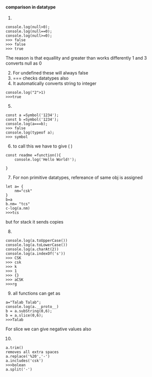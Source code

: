 #### comparison in datatype
1. 
```
console.log(null>0);
console.log(null==0);
console.log(null>=0);
>>> false
>>> false
>>> true
```

The reason is that equallity and greater than works differently
1 and 3 converts null as 0

2. For undefined these will always false
3. === checks datatypes also
4.  It automatically converts string to integer
```
console.log("2">1)
>>>true
```
5. 
```
const a =Symbol('1234');
const b =Symbol('1234');
console.log(a===b);
>>> false
console.log(typeof a);
>>> symbol
```

6. to call this we have to give ( ) 
```
const readme =function(){
    console.log('Hello World!');
    
}
```
7. For non primitive datatypes, refereance of same obj is assigned
```
let a= {
    nm="csk"
}
b=a
b.nm= "tcs"
c-log(a.nm)
>>>tcs
```
but for stack it sends copies

8. 
```
console.log(a.toUpperCase())
console.log(a.toLowerCase())
console.log(a.charAt(2))
console.log(a.indexOf('s'))
>>> CSK
>>> csk
>>> k
>>> 1
>>> {}
>>> aCSK
>>>rg
```

9. all functions can get as
```
a="Talab Talab";
console.log(a.__proto__)
b = a.subString(0,6);
b = a.slice(0,6);  
>>>Talab
```

For slice we can give negative values also

10. 
```
a.trim()
removes all extra spaces
a.replace('%20','-')
a.includes('csk')
>>>bolean
a.split('-')
```